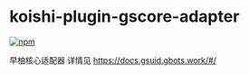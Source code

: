 # koishi-plugin-gscore-adapter

[![npm](https://img.shields.io/npm/v/koishi-plugin-gscore-adapter?style=flat-square)](https://www.npmjs.com/package/koishi-plugin-gscore-adapter)

早柚核心适配器 详情见 https://docs.gsuid.gbots.work/#/

